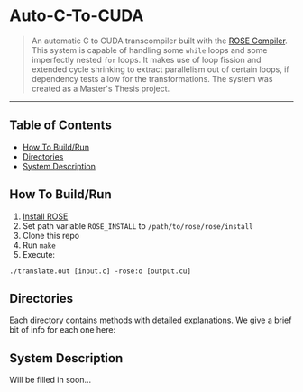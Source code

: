 # Auto-C-To-CUDA
> An automatic C to CUDA transcompiler built with the [ROSE Compiler](http://rosecompiler.org).  This system is capable of handling some `while` loops and some imperfectly nested `for` loops.  It makes use of loop fission and extended cycle shrinking to extract parallelism out of certain loops, if dependency tests allow for the transformations.  The system was created as a Master's Thesis project.  
<hr>

## Table of Contents
* [How To Build/Run](#how-to-run)
* [Directories](#directories)
* [System Description](#system-description)

## <a name="how-to-run"></a>How To Build/Run
1. [Install ROSE](https://github.com/rose-compiler/rose/wiki/How-to-Set-Up-ROSE)
2. Set path variable `ROSE_INSTALL` to `/path/to/rose/rose/install`
3. Clone this repo
4. Run `make`
5. Execute:
```
./translate.out [input.c] -rose:o [output.cu]
```

## <a name="directories"></a>Directories
Each directory contains methods with detailed explanations.  We give a brief bit of info for each one here:

## <a name="system-description"></a>System Description
Will be filled in soon...
